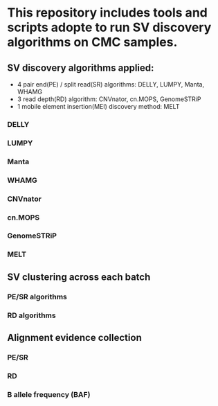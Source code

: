 # This repository includes tools and scripts adopte to run SV discovery algorithms on CMC samples.

## SV discovery algorithms applied:
 - 4 pair end(PE) / split read(SR) algorithms: DELLY, LUMPY, Manta, WHAMG 
 - 3 read depth(RD) algorithm:  CNVnator, cn.MOPS, GenomeSTRiP
 - 1 mobile element insertion(MEI) discovery method: MELT

### DELLY

### LUMPY

### Manta

### WHAMG

### CNVnator

### cn.MOPS

### GenomeSTRiP

### MELT


## SV clustering across each batch

### PE/SR algorithms

### RD algorithms



## Alignment evidence collection

### PE/SR

### RD

### B allele frequency (BAF)






